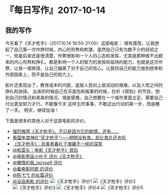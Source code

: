 # 『每日写作』2017-10-14
## 我的写作

今天看了《天才枪手》（2017.10.14 18:50-21:00）这部电影：
很有感悟，让我想起了自己第一次作弊时候，内心的煎熬和刺激，虽然自己只有为数不少的经验之一，但是后来还是很清楚，作弊很影响一个人的心态和发挥，尤其是那种做不出题来的内心煎熬和挣扎，都是影响一个人的智力的发挥和临场的能力，也就是这次作弊，让我一错再错，让自己偏离了对于自己的信心。让我将自己的能力放到侥幸和外部因素上，而不是自己的努力上。

影片还表现出了，教育成本的问题，底层人民向上层流动的艰难，以及人性之间的挣扎和抉择。
出来的时候自己在买面包和板栗的时候，在听《得到》的节目，想到自己的情况和弟弟的情况，很是感慨，自己想要在一个城市里面立足，需要自己付出更加努力才行。不能像今天 这样无所事事，不敢迈出行动的第一步，而是睡了一天。
明天，继续加油！

下面是很多的其他人对于这部电影的评价。
- [强烈推荐《天才枪手》，不只是因为它的剧情，还有……](http://weibo.com/ttarticle/p/show?id=2309404162850305268973)
- [泰国年度神片“天才枪手”——明明没有鬼，却比鬼片还赤叽](http://weibo.com/ttarticle/p/show?id=2309614162532548980679)
- [《天才枪手》：另类青春片下埋藏不一样的深意](http://weibo.com/ttarticle/p/show?id=2309614162442656620998)
- [@和菜头：电影《天才枪手》观后](https://mp.weixin.qq.com/s/sDOtKCVU5WwqhZ3zcf-cCQ)
- [@电影男巫小叶子 评价《天才枪手》](http://weibo.com/1663912483/FqdLVk2L5)
- [@懒惰的我_lazyself 评价](http://weibo.com/1831370895/FqmPstzdo)
- [@看电影阿郎 的评价](http://weibo.com/1769281384/FqmXxlfoN)
-  [@陈弋弋  的长篇评价](http://weibo.com/1642098364/Fqujaq51l)
- [@没品电影  的评价](http://weibo.com/1866786600/FqdEj73Vd)
![《天才枪手》评价1](http://7sbqqh.com1.z0.glb.clouddn.com/image/jpg/20170927/tian-cai-qiang-shou-1.png)
![《天才枪手》评价2](http://7sbqqh.com1.z0.glb.clouddn.com/image/jpg/20170927/tian-cai-qiang-shou-2.png)
![《天才枪手》评价3](http://7sbqqh.com1.z0.glb.clouddn.com/image/jpg/20170927/tian-cai-qiang-shou-2.png)
![《天才枪手》评价4](http://7sbqqh.com1.z0.glb.clouddn.com/image/jpg/20170927/tian-cai-qiang-shou-2.png)
![《天才枪手》评价5](http://7sbqqh.com1.z0.glb.clouddn.com/image/jpg/20170927/tian-cai-qiang-shou-2.png)